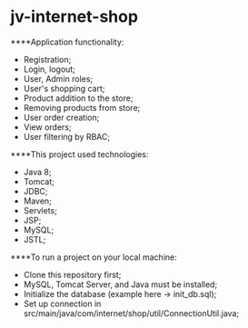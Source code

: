# jv-internet-shop

****Application functionality:

* Registration;
* Login, logout;
* User, Admin roles;
* User's shopping cart;
* Product addition to the store;
* Removing products from store;
* User order  creation;
* View orders;
* User filtering by RBAC;

****This project used technologies:

* Java 8;
* Tomcat;
* JDBC;
* Maven;
* Servlets;
* JSP;
* MySQL;
* JSTL;


****To run a project on your local machine:
* Clone this repository first;
* MySQL, Tomcat Server, and Java must be installed;
* Initialize the database (example here -> init_db.sql);
* Set up connection in src/main/java/com/internet/shop/util/ConnectionUtil.java;